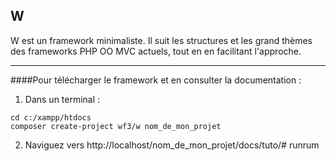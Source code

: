 ## W

W est un framework minimaliste. Il suit les structures et les grand thèmes des frameworks PHP OO MVC actuels, tout en en facilitant l'approche. 

---

####Pour télécharger le framework et en consulter la documentation :

1. Dans un terminal : 

  ```
  cd c:/xampp/htdocs
  composer create-project wf3/w nom_de_mon_projet
  ```

2. Naviguez vers http://localhost/nom_de_mon_projet/docs/tuto/# runrum
